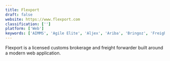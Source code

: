 ```yaml
---
title: Flexport
draft: false 
website: https://www.flexport.com
classification: ['']
platform: ['Web']
keywords: ['AIMMS', 'Agile Elite', 'Aljex', 'Ariba', 'Bringoz', 'FreightDATA', 'FreightPOP', 'Freightview', 'GT Nexus', 'JDA', 'Load Tender X-Change', 'Logistream', 'Magentrix PRM', 'Scope', 'Sonatype', 'Swiggy', 'TOPS Pro', 'Xeneta', 'Zyme', 'pulseTMS']
---
```

Flexport is a licensed customs brokerage and freight forwarder built around a modern web application.